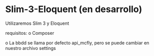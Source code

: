 # Slim-3-Eloquent (en desarrollo)
Utilizaremos Slim 3 y Eloquent 

requisitos:
o Composer

o La bbdd se llama por defecto api_mcfly, pero se puede cambiar en nuestro archivo settings
